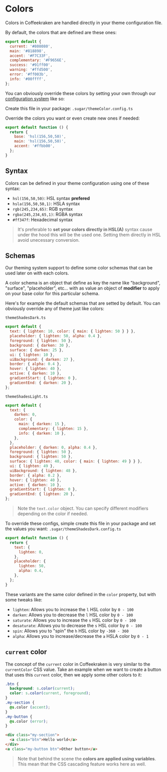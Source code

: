 <!-- This file has been generated using
     the "@coffeekraken/s-markdown-builder" package.
     !!! Do not edit it directly... -->


<!-- body -->

<!--
/**
* @name            07. Colors
* @namespace       doc
* @type            Markdown
* @platform        md
* @status          stable
* @menu            Documentation           /doc/colors
*
* @since           2.0.0
* @author    Olivier Bossel <olivier.bossel@gmail.com> (https://coffeekraken.io)
*/
-->

# Colors

Colors in Coffeekraken are handled directly in your theme configuration file.

By default, the colors that are defined are these ones:

```js
export default {
  current: '#808080',
  main: '#818898',
  accent: '#F7C33F',
  complementary: '#F9656E',
  success: '#91ff00',
  warning: '#ffd500',
  error: '#ff003b',
  info: '#00ffff',
};

```

You can obviously override these colors by setting your own through our [configuration system](/doc/config/overview) like so:

Create this file in your package:
`.sugar/themeColor.config.ts`

Override the colors you want or even create new ones if needed:
```js
export default function () {
  return {
    base: 'hsl(156,50,50)',
    main: 'hsl(156,50,50)',
    accent: '#ffbb00',
  };
}

```

## Syntax

Colors can be defined in your theme configuration using one of these syntax:

-   `hsl(156,50,50)`: HSL syntax **prefered**
-   `hsla(156,50,50,1)`: HSLA syntax
-   `rgb(245,234,65)`: RGB syntax
-   `rgba(245,234,65,1)`: RGBA syntax
-   `#ff347f`: Hexadecimal syntax

> It's preferable to **set your colors directly in HSL(A)** syntax cause under the hood this will be the used one. Setting them directly in HSL avoid unecessary conversion.

## Schemas

Our theming system support to define some color schemas that can be used later on with each colors.

A color schema is an object that define as key the name like "background", "surface", "placeholder", etc... with as value an object of **modifier** to apply on your base color for this particular schema.

Here's for example the default schemas that are setted by default. You can obviously override any of theme just like colors:

`themeShadesDark.ts`
```js
export default {
  text: { lighten: 10, color: { main: { lighten: 50 } } },
  placeholder: { lighten: 50, alpha: 0.4 },
  foreground: { lighten: 50 },
  background: { darken: 30 },
  surface: { darken: 25 },
  ui: { lighten: 10 },
  uiBackground: { darken: 27 },
  border: { alpha: 0.4 },
  hover: { lighten: 40 },
  active: { darken: 10 },
  gradientStart: { lighten: 0 },
  gradientEnd: { darken: 20 },
};

```

`themeShadesLight.ts`
```js
export default {
  text: {
    darken: 0,
    color: {
      main: { darken: 15 },
      complementary: { lighten: 15 },
      info: { darken: 10 },
    },
  },
  placeholder: { darken: 0, alpha: 0.4 },
  foreground: { lighten: 50 },
  background: { lighten: 50 },
  surface: { lighten: 40, color: { main: { lighten: 49 } } },
  ui: { lighten: 49 },
  uiBackground: { lighten: 48 },
  border: { alpha: 0.2 },
  hover: { lighten: 40 },
  active: { darken: 10 },
  gradientStart: { lighten: 0 },
  gradientEnd: { lighten: 20 },
};

```

> Note the `text.color` object. You can specify different modifiers depending on the color if needed.

To override these configs, simple create this file in your package and set the values you want:
`.sugar/themeShadesDark.config.ts`

```js
export default function () {
  return {
    text: {
      lighten: 0,
    },
    placeholder: {
      lighten: 50,
      alpha: 0.4,
    },
  };
}

```

These variants are the same color defined in the `color` property, but with some tweaks like:

-   `lighten`: Allows you to increase the `l` HSL color by `0 - 100`
-   `darken`: Allows you to decrease the `l` HSL color by `0 - 100`
-   `saturate`: Allows you to increase the `s` HSL color by `0 - 100`
-   `desaturate`: Allows you to decrease the `s` HSL color by `0 - 100`
-   `spin`: Allows you to "spin" the `h` HSL color by `-360 - 360`
-   `alpha`: Allows you to increase/decrease the `a` HSLA color by `0 - 1`

## `current` color

The concept of the `current` color in Coffeekraken is very similar to the `currentColor` CSS value.
Take an example when we want to create a button that uses this `current` color, then we apply some other colors to it:

```css
.btn {
  background: s.color(current);
  color: s.color(current, foreground);
}
.my-section {
  @s.color (accent);
}
.my-button {
  @s.color (error);
}

```

```html
<div class="my-section">
  <a class="btn">Hello world</a>
</div>
<a class="my-button btn">Other button</a>

```

> Note that behind the scene the **colors are applied using variables**. This mean that the CSS cascading feature works here as well.


